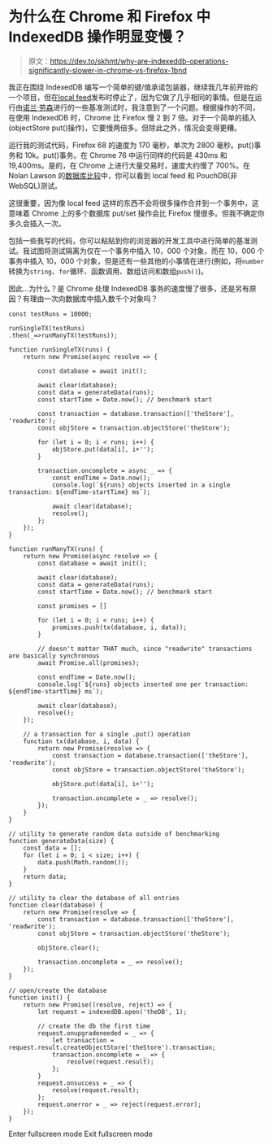 # 为什么在 Chrome 和 Firefox 中 IndexedDB 操作明显变慢？

> 原文：<https://dev.to/skhmt/why-are-indexeddb-operations-significantly-slower-in-chrome-vs-firefox-1bnd>

我正在围绕 IndexedDB 编写一个简单的键/值承诺包装器，继续我几年前开始的一个项目，但在[local feed](https://github.com/localForage/localForage)发布时停止了，因为它做了几乎相同的事情。但是在运行由[诺兰·劳森](http://nolanlawson.github.io/database-comparison/)进行的一些基准测试时，我注意到了一个问题。根据操作的不同，在使用 IndexedDB 时，Chrome 比 Firefox 慢 2 到 7 倍。对于一个简单的插入(objectStore put()操作)，它要慢两倍多。但除此之外，情况会变得更糟。

运行我的测试代码，Firefox 68 的速度为 170 毫秒，单次为 2800 毫秒。put()事务和 10k。put()事务。在 Chrome 76 中运行同样的代码是 430ms 和 19,400ms。是的，在 Chrome 上进行大量交易时，速度大约慢了 700%。在 Nolan Lawson 的[数据库比较](http://nolanlawson.github.io/database-comparison/)中，你可以看到 local feed 和 PouchDB(非 WebSQL)测试。

这很重要，因为像 local feed 这样的东西不会将很多操作合并到一个事务中，这意味着 Chrome 上的多个数据库 put/set 操作会比 Firefox 慢很多。但我不确定你多久会插入一次。

包括一些我写的代码，你可以粘贴到你的浏览器的开发工具中进行简单的基准测试。我试图将测试隔离为仅在一个事务中插入 10，000 个对象，而在 10，000 个事务中插入 10，000 个对象，但是还有一些其他的小事情在进行(例如，将`number`转换为`string`、`for`循环、函数调用、数组访问和数组`push()`)。

因此...为什么？是 Chrome 处理 IndexedDB 事务的速度慢了很多，还是另有原因？有理由一次向数据库中插入数千个对象吗？

```
const testRuns = 10000;

runSingleTX(testRuns)
.then(_=>runManyTX(testRuns));

function runSingleTX(runs) {
    return new Promise(async resolve => {

        const database = await init();

        await clear(database);
        const data = generateData(runs);
        const startTime = Date.now(); // benchmark start

        const transaction = database.transaction(['theStore'], 'readwrite');
        const objStore = transaction.objectStore('theStore');

        for (let i = 0; i < runs; i++) {
            objStore.put(data[i], i+'');
        }

        transaction.oncomplete = async _ => {
            const endTime = Date.now();
            console.log(`${runs} objects inserted in a single transaction: ${endTime-startTime} ms`);

            await clear(database);
            resolve();
        };
    });
}

function runManyTX(runs) {
    return new Promise(async resolve => {
        const database = await init();

        await clear(database);
        const data = generateData(runs);
        const startTime = Date.now(); // benchmark start

        const promises = []

        for (let i = 0; i < runs; i++) {
            promises.push(tx(database, i, data));
        }

        // doesn't matter THAT much, since "readwrite" transactions are basically synchronous
        await Promise.all(promises);

        const endTime = Date.now();
        console.log(`${runs} objects inserted one per transaction: ${endTime-startTime} ms`);

        await clear(database);
        resolve();
    });

    // a transaction for a single .put() operation
    function tx(database, i, data) {
        return new Promise(resolve => {
            const transaction = database.transaction(['theStore'], 'readwrite');
            const objStore = transaction.objectStore('theStore');

            objStore.put(data[i], i+'');

            transaction.oncomplete = _ => resolve();
        });  
    }
}

// utility to generate random data outside of benchmarking
function generateData(size) {
    const data = [];
    for (let i = 0; i < size; i++) {
        data.push(Math.random());
    }
    return data;
}

// utility to clear the database of all entries
function clear(database) {
    return new Promise(resolve => {
        const transaction = database.transaction(['theStore'], 'readwrite');
        const objStore = transaction.objectStore('theStore');

        objStore.clear();

        transaction.oncomplete = _ => resolve();
    });
}

// open/create the database
function init() {
    return new Promise((resolve, reject) => {
        let request = indexedDB.open('theDB', 1);

        // create the db the first time
        request.onupgradeneeded = _ => {
            let transaction = request.result.createObjectStore('theStore').transaction;
            transaction.oncomplete = _ => {
                resolve(request.result);
            };
        }
        request.onsuccess = _ => {
            resolve(request.result);
        };
        request.onerror = _ => reject(request.error);
    });
} 
```

Enter fullscreen mode Exit fullscreen mode
